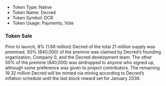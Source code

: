 - Token Type: Native
- Token Name: Decred
- Token Symbol: DCR
- Token Usage: Payments, Vote

### Token Sale

Prior to launch, 8% (1.68 million) Decred of the total 21 million supply was premined. 50% (840,000) of the premine was claimed by Decred’s founding organization, Company 0, and the Decred development team. The other 50% of the premine (840,000) was airdropped to anyone who signed up, although some preference was given to project contributors. The remaining 19.32 million Decred will be minted via mining according to Decred’s inflation schedule until the last block reward set for January 2039.
